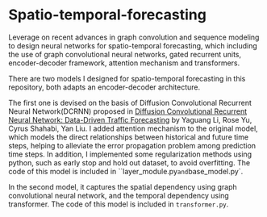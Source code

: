 # Spatio-temporal-forecasting
Leverage on recent advances in graph convolution and sequence modeling to design neural networks for spatio-temporal forecasting, which including the use of graph convolutional neural networks, gated recurrent units, encoder-decoder framework, attention mechanism and transformers.

There are two models I designed for spatio-temporal forecasting in this repository, both adapts an encoder-decoder architecture. 

The first one is devised on the basis of Diffusion Convolutional Recurrent Neural Network(DCRNN) proposed in [Diffusion Convolutional Recurrent Neural Network: Data-Driven Traffic Forecasting](https://arxiv.org/abs/1707.01926) by Yaguang Li, Rose Yu, Cyrus Shahabi, Yan Liu. I added attention mechanism to the original model, which models the direct relationships between historical and future time steps, helping to alleviate the error propagation problem among prediction time steps. In addition, I implemented some regularization methods using python, such as early stop and hold out dataset, to avoid overfitting. The code of this model is included in ``layer_module.py` and `base_model.py`.

In the second model, it captures the spatial dependency using graph convolutional neural network, and the temporal dependency using transformer. The code of this model is included in `transformer.py`.
